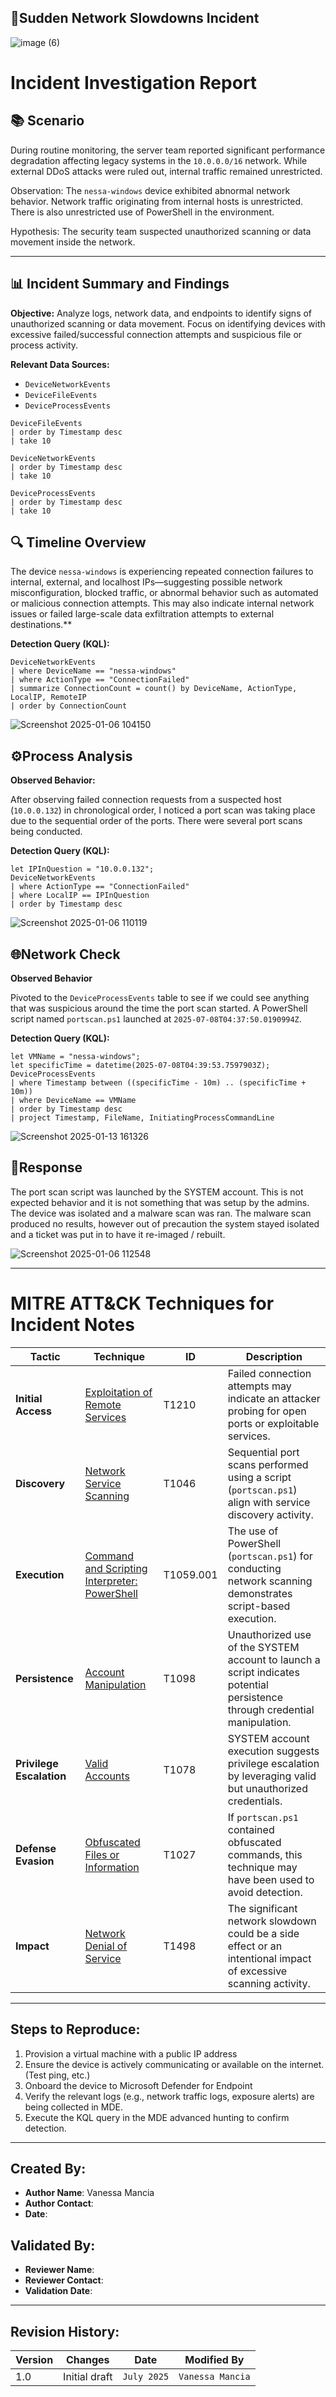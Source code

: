 ## **🎯Sudden Network Slowdowns Incident**

![image (6)](https://github.com/user-attachments/assets/13a2858a-3e92-43fe-9b05-1df1ac32d1ac)

# Incident Investigation Report

## 📚 **Scenario**
During routine monitoring, the server team reported significant performance degradation affecting legacy systems in the `10.0.0.0/16` network. While external DDoS attacks were ruled out, internal traffic remained unrestricted. 

Observation: The `nessa-windows` device exhibited abnormal network behavior. Network traffic originating from internal hosts is unrestricted. There is also unrestricted use of PowerShell in the environment. 

Hypothesis: The security team suspected unauthorized scanning or data movement inside the network. 

---

## 📊 **Incident Summary and Findings**

**Objective:** Analyze logs, network data, and endpoints to identify signs of unauthorized scanning or data movement. Focus on identifying devices with excessive failed/successful connection attempts and suspicious file or process activity.

**Relevant Data Sources:**
- `DeviceNetworkEvents`
- `DeviceFileEvents`
- `DeviceProcessEvents`

```kql
DeviceFileEvents
| order by Timestamp desc 
| take 10

DeviceNetworkEvents
| order by Timestamp desc 
| take 10

DeviceProcessEvents
| order by Timestamp desc 
| take 10
```

## 🔍 **Timeline Overview**

The device `nessa-windows` is experiencing repeated connection failures to internal, external, and localhost IPs—suggesting possible network misconfiguration, blocked traffic, or abnormal behavior such as automated or malicious connection attempts. This may also indicate internal network issues or failed large-scale data exfiltration attempts to external destinations.**

   **Detection Query (KQL):**
   ```kql
   DeviceNetworkEvents
   | where DeviceName == "nessa-windows"
   | where ActionType == "ConnectionFailed"
   | summarize ConnectionCount = count() by DeviceName, ActionType, LocalIP, RemoteIP
   | order by ConnectionCount
   ```
![Screenshot 2025-01-06 104150](https://github.com/user-attachments/assets/5ae46fee-237d-4363-8fa4-1b17cdf525d9)

## ⚙️**Process Analysis**

**Observed Behavior:** 

After observing failed connection requests from a suspected host (`10.0.0.132`) in chronological order, I noticed a port scan was taking place due to the sequential order of the ports. There were several port scans being conducted.

   **Detection Query (KQL):**
   ```kql
   let IPInQuestion = "10.0.0.132";
   DeviceNetworkEvents
   | where ActionType == "ConnectionFailed"
   | where LocalIP == IPInQuestion
   | order by Timestamp desc
   ```
![Screenshot 2025-01-06 110119](https://github.com/user-attachments/assets/f0d1b30e-9076-4ead-b6ad-3e22a228683c)

## **🌐Network Check**
**Observed Behavior** 

Pivoted to the `DeviceProcessEvents` table to see if we could see anything that was suspicious around the time the port scan started. A PowerShell script named `portscan.ps1` launched at `2025-07-08T04:37:50.0190994Z`.

   **Detection Query (KQL):**
```kql
let VMName = "nessa-windows";
let specificTime = datetime(2025-07-08T04:39:53.7597903Z);
DeviceProcessEvents
| where Timestamp between ((specificTime - 10m) .. (specificTime + 10m))
| where DeviceName == VMName
| order by Timestamp desc
| project Timestamp, FileName, InitiatingProcessCommandLine
```
![Screenshot 2025-01-13 161326](https://github.com/user-attachments/assets/026ece79-a225-486c-8894-00ce16d2b7fa)

## **📝Response**

The port scan script was launched by the SYSTEM account. This is not expected behavior and it is not something that was setup by the admins. The device was isolated and a malware scan was ran. The malware scan produced no results, however out of precaution the system stayed isolated and a ticket was put in to have it re-imaged / rebuilt. 
 

![Screenshot 2025-01-06 112548](https://github.com/user-attachments/assets/545363b9-cf69-4609-b40a-1af34c18c86e)

---

# MITRE ATT&CK Techniques for Incident Notes

| **Tactic**                | **Technique**                                                                                       | **ID**       | **Description**                                                                                                                                 |
|---------------------------|---------------------------------------------------------------------------------------------------|-------------|-------------------------------------------------------------------------------------------------------------------------------------------------|
| **Initial Access**         | [Exploitation of Remote Services](https://attack.mitre.org/techniques/T1210/)                     | T1210        | Failed connection attempts may indicate an attacker probing for open ports or exploitable services.                                            |
| **Discovery**              | [Network Service Scanning](https://attack.mitre.org/techniques/T1046/)                           | T1046        | Sequential port scans performed using a script (`portscan.ps1`) align with service discovery activity.                                         |
| **Execution**              | [Command and Scripting Interpreter: PowerShell](https://attack.mitre.org/techniques/T1059/001/)  | T1059.001    | The use of PowerShell (`portscan.ps1`) for conducting network scanning demonstrates script-based execution.                                    |
| **Persistence**            | [Account Manipulation](https://attack.mitre.org/techniques/T1098/)                               | T1098        | Unauthorized use of the SYSTEM account to launch a script indicates potential persistence through credential manipulation.                     |
| **Privilege Escalation**   | [Valid Accounts](https://attack.mitre.org/techniques/T1078/)                                     | T1078        | SYSTEM account execution suggests privilege escalation by leveraging valid but unauthorized credentials.                                       |
| **Defense Evasion**        | [Obfuscated Files or Information](https://attack.mitre.org/techniques/T1027/)                    | T1027        | If `portscan.ps1` contained obfuscated commands, this technique may have been used to avoid detection.                                         |
| **Impact**                 | [Network Denial of Service](https://attack.mitre.org/techniques/T1498/)                          | T1498        | The significant network slowdown could be a side effect or an intentional impact of excessive scanning activity.                              |

---

## Steps to Reproduce:
1. Provision a virtual machine with a public IP address
2. Ensure the device is actively communicating or available on the internet. (Test ping, etc.)
3. Onboard the device to Microsoft Defender for Endpoint
4. Verify the relevant logs (e.g., network traffic logs, exposure alerts) are being collected in MDE.
5. Execute the KQL query in the MDE advanced hunting to confirm detection.

---

## Created By:
- **Author Name**: Vanessa Mancia 
- **Author Contact**:
- **Date**: 

## Validated By:
- **Reviewer Name**: 
- **Reviewer Contact**: 
- **Validation Date**: 

---

## Revision History:
| **Version** | **Changes**                   | **Date**         | **Modified By**   |
|-------------|-------------------------------|------------------|-------------------|
| 1.0         | Initial draft                  | `July 2025`  | `Vanessa Mancia`   

